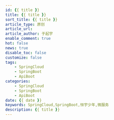 ```yaml
---
id: {{ title }}
title: {{ title }}
sort_title: {{ title }}
article_type: 原创
article_url:
article_author: 于起宇
enable_comment: true
hot: false
news: true
disable_toc: false
customize: false
tags:
    - SpringCloud
    - SpringBoot
    - ApiBoot
categories:
    - SpringCloud
    - SpringBoot
    - ApiBoot
date: {{ date }}
keywords: SpringCloud,SpringBoot,恒宇少年,微服务
description: {{ title }}
---
```

